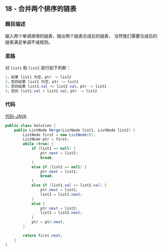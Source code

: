 ## 18 - 合并两个排序的链表

### 题目描述

输入两个单调递增的链表，输出两个链表合成后的链表，
当然我们需要合成后的链表满足单调不减规则。

### 思路

对 `list1` 和 `list2` 进行如下判断：

```java
1，如果 list1 为空，ptr -> list2
2，否则如果 list2 为空，ptr -> lsit1
3，否则如果 list1.val <= list2.val，ptr -> list1
4，否则 list1.val > list2.val，ptr -> list2
```

### 代码
[代码-JAVA](Solution.java)

```java
public class Solution {
    public ListNode Merge(ListNode list1, ListNode list2) {
        ListNode first = new ListNode(0);
        ListNode ptr = first;
        while (true) {
            if (list1 == null) {
                ptr.next = list2;
                break;
            }
            else if (list2 == null) {
                ptr.next = list1;
                break;
            }
            else if (list1.val <= list2.val) {
                ptr.next = list1;
                list1 = list1.next;
            }
            else {
                ptr.next = list2;
                list2 = list2.next;
            }
            ptr = ptr.next;
        }

        return first.next;
    }
}
```